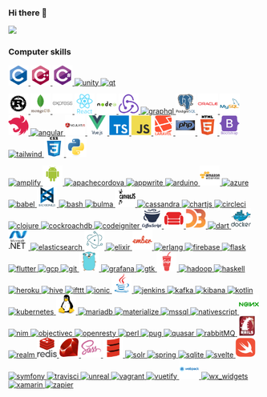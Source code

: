 ### Hi there 👋

<!--
**SoftwareArchitect9817/SoftwareArchitect9817** is a ✨ _special_ ✨ repository because its `README.md` (this file) appears on your GitHub profile.

Here are some ideas to get you started:

- 🔭 I’m currently working on Game Development.
- 🌱 I’m currently learning Big Data.
- 👯 I’m looking to collaborate on ...
- 🤔 I’m looking for help with ...
- 💬 Ask me about ...
- 📫 How to reach me: ...
- 😄 Pronouns: ...
- ⚡ Fun fact: ...
-->


<p align="left">
  <a href="https://github.com/ryo-ma/github-profile-trophy">
    <img src="https://github-profile-trophy.vercel.app/?username=vecnazmaga" />
  </a>
</p>
<h3 align="left">Computer skills</h3>
<p align="left">
  <a href="https://www.cprogramming.com/" target="_blank" rel="noreferrer"> <img
      src="https://raw.githubusercontent.com/devicons/devicon/master/icons/c/c-original.svg" alt="c" width="40"
      height="40" /> </a>
  <a href="https://www.w3schools.com/cpp/" target="_blank" rel="noreferrer"> <img
      src="https://raw.githubusercontent.com/devicons/devicon/master/icons/cplusplus/cplusplus-original.svg"
      alt="cplusplus" width="40" height="40" /> </a>
  <a href="https://www.w3schools.com/cs/" target="_blank" rel="noreferrer"> <img
      src="https://raw.githubusercontent.com/devicons/devicon/master/icons/csharp/csharp-original.svg" alt="csharp"
      width="40" height="40" /> </a>
  <a href="https://unity.com/" target="_blank" rel="noreferrer"> <img
      src="https://www.vectorlogo.zone/logos/unity3d/unity3d-icon.svg" alt="unity" width="40" height="40" /> </a>
  <a href="https://www.qt.io/" target="_blank" rel="noreferrer"> <img
      src="https://upload.wikimedia.org/wikipedia/commons/0/0b/Qt_logo_2016.svg" alt="qt" width="40" height="40" /> </a>

  <a href="https://www.rust-lang.org" target="_blank" rel="noreferrer"> <img
      src="https://raw.githubusercontent.com/devicons/devicon/master/icons/rust/rust-plain.svg" alt="rust" width="40"
      height="40" /> </a>
  <a href="https://www.mongodb.com/" target="_blank" rel="noreferrer"> <img
      src="https://raw.githubusercontent.com/devicons/devicon/master/icons/mongodb/mongodb-original-wordmark.svg"
      alt="mongodb" width="40" height="40" /> </a>
  <a href="https://expressjs.com" target="_blank" rel="noreferrer"> <img
      src="https://raw.githubusercontent.com/devicons/devicon/master/icons/express/express-original-wordmark.svg"
      alt="express" width="40" height="40" /> </a>
  <a href="https://reactjs.org/" target="_blank" rel="noreferrer"> <img
      src="https://raw.githubusercontent.com/devicons/devicon/master/icons/react/react-original-wordmark.svg"
      alt="react" width="40" height="40" /> </a>
  <a href="https://nodejs.org" target="_blank" rel="noreferrer"> <img
      src="https://raw.githubusercontent.com/devicons/devicon/master/icons/nodejs/nodejs-original-wordmark.svg"
      alt="nodejs" width="40" height="40" /> </a>
  <a href="https://redux.js.org" target="_blank" rel="noreferrer"> <img
      src="https://raw.githubusercontent.com/devicons/devicon/master/icons/redux/redux-original.svg" alt="redux"
      width="40" height="40" /> </a>
  <a href="https://graphql.org" target="_blank" rel="noreferrer"> <img
      src="https://www.vectorlogo.zone/logos/graphql/graphql-icon.svg" alt="graphql" width="40" height="40" /> </a>
  <a href="https://www.postgresql.org" target="_blank" rel="noreferrer"> <img
      src="https://raw.githubusercontent.com/devicons/devicon/master/icons/postgresql/postgresql-original-wordmark.svg"
      alt="postgresql" width="40" height="40" /> </a>
  <a href="https://www.oracle.com/" target="_blank" rel="noreferrer"> <img
      src="https://raw.githubusercontent.com/devicons/devicon/master/icons/oracle/oracle-original.svg" alt="oracle"
      width="40" height="40" /> </a>
  <a href="https://www.mysql.com/" target="_blank" rel="noreferrer"> <img
      src="https://raw.githubusercontent.com/devicons/devicon/master/icons/mysql/mysql-original-wordmark.svg"
      alt="mysql" width="40" height="40" /> </a>
  <a href="https://nestjs.com/" target="_blank" rel="noreferrer"> <img
      src="https://raw.githubusercontent.com/devicons/devicon/master/icons/nestjs/nestjs-plain.svg" alt="nestjs"
      width="40" height="40" /> </a>
  <a href="https://angular.io" target="_blank" rel="noreferrer"> <img
      src="https://angular.io/assets/images/logos/angular/angular.svg" alt="angular" width="40" height="40" /> </a>
  <a href="https://angular.io" target="_blank" rel="noreferrer"> <img
      src="https://raw.githubusercontent.com/devicons/devicon/master/icons/angularjs/angularjs-original-wordmark.svg"
      alt="angularjs" width="40" height="40" /> </a>
  <a href="https://vuejs.org/" target="_blank" rel="noreferrer"> <img
      src="https://raw.githubusercontent.com/devicons/devicon/master/icons/vuejs/vuejs-original-wordmark.svg"
      alt="vuejs" width="40" height="40" /> </a>
  <a href="https://www.typescriptlang.org/" target="_blank" rel="noreferrer"> <img
      src="https://raw.githubusercontent.com/devicons/devicon/master/icons/typescript/typescript-original.svg"
      alt="typescript" width="40" height="40" /> </a>
  <a href="https://developer.mozilla.org/en-US/docs/Web/JavaScript" target="_blank" rel="noreferrer"> <img
      src="https://raw.githubusercontent.com/devicons/devicon/master/icons/javascript/javascript-original.svg"
      alt="javascript" width="40" height="40" /> </a>
  <a href="https://laravel.com/" target="_blank" rel="noreferrer"> <img
      src="https://raw.githubusercontent.com/devicons/devicon/master/icons/laravel/laravel-plain-wordmark.svg"
      alt="laravel" width="40" height="40" /> </a>
  <a href="https://www.php.net" target="_blank" rel="noreferrer"> <img
      src="https://raw.githubusercontent.com/devicons/devicon/master/icons/php/php-original.svg" alt="php" width="40"
      height="40" /> </a>
  <a href="https://www.w3.org/html/" target="_blank" rel="noreferrer"> <img
      src="https://raw.githubusercontent.com/devicons/devicon/master/icons/html5/html5-original-wordmark.svg"
      alt="html5" width="40" height="40" /> </a>
  <a href="https://getbootstrap.com" target="_blank" rel="noreferrer"> <img
      src="https://raw.githubusercontent.com/devicons/devicon/master/icons/bootstrap/bootstrap-plain-wordmark.svg"
      alt="bootstrap" width="40" height="40" /> </a>
  <a href="https://tailwindcss.com/" target="_blank" rel="noreferrer"> <img
      src="https://www.vectorlogo.zone/logos/tailwindcss/tailwindcss-icon.svg" alt="tailwind" width="40" height="40" />
  </a>
  <a href="https://www.w3schools.com/css/" target="_blank" rel="noreferrer"> <img
      src="https://raw.githubusercontent.com/devicons/devicon/master/icons/css3/css3-original-wordmark.svg" alt="css3"
      width="40" height="40" /> </a>
  <a href="https://www.python.org" target="_blank" rel="noreferrer"> <img
      src="https://raw.githubusercontent.com/devicons/devicon/master/icons/python/python-original.svg" alt="python"
      width="40" height="40" /> </a>

  <a href="https://aws.amazon.com/amplify/" target="_blank" rel="noreferrer"> <img
      src="https://docs.amplify.aws/assets/logo-dark.svg" alt="amplify" width="40" height="40" /> </a>
  <a href="https://developer.android.com" target="_blank" rel="noreferrer"> <img
      src="https://raw.githubusercontent.com/devicons/devicon/master/icons/android/android-original-wordmark.svg"
      alt="android" width="40" height="40" /> </a>
  <a href="https://cordova.apache.org/" target="_blank" rel="noreferrer"> <img
      src="https://www.vectorlogo.zone/logos/apache_cordova/apache_cordova-icon.svg" alt="apachecordova" width="40"
      height="40" /> </a>
  <a href="https://appwrite.io" target="_blank" rel="noreferrer"> <img
      src="https://www.vectorlogo.zone/logos/appwriteio/appwriteio-icon.svg" alt="appwrite" width="40" height="40" />
  </a>
  <a href="https://www.arduino.cc/" target="_blank" rel="noreferrer"> <img
      src="https://cdn.worldvectorlogo.com/logos/arduino-1.svg" alt="arduino" width="40" height="40" /> </a>
  <a href="https://aws.amazon.com" target="_blank" rel="noreferrer"> <img
      src="https://raw.githubusercontent.com/devicons/devicon/master/icons/amazonwebservices/amazonwebservices-original-wordmark.svg"
      alt="aws" width="40" height="40" /> </a>
  <a href="https://azure.microsoft.com/en-in/" target="_blank" rel="noreferrer"> <img
      src="https://www.vectorlogo.zone/logos/microsoft_azure/microsoft_azure-icon.svg" alt="azure" width="40"
      height="40" /> </a>
  <a href="https://babeljs.io/" target="_blank" rel="noreferrer"> <img
      src="https://www.vectorlogo.zone/logos/babeljs/babeljs-icon.svg" alt="babel" width="40" height="40" /> </a>
  <a href="https://backbonejs.org" target="_blank" rel="noreferrer"> <img
      src="https://raw.githubusercontent.com/devicons/devicon/master/icons/backbonejs/backbonejs-original-wordmark.svg"
      alt="backbonejs" width="40" height="40" /> </a>
  <a href="https://www.gnu.org/software/bash/" target="_blank" rel="noreferrer"> <img
      src="https://www.vectorlogo.zone/logos/gnu_bash/gnu_bash-icon.svg" alt="bash" width="40" height="40" /> </a>
  <a href="https://bulma.io/" target="_blank" rel="noreferrer"> <img
      src="https://raw.githubusercontent.com/gilbarbara/logos/804dc257b59e144eaca5bc6ffd16949752c6f789/logos/bulma.svg"
      alt="bulma" width="40" height="40" /> </a>
  <a href="https://canvasjs.com" target="_blank" rel="noreferrer"> <img
      src="https://raw.githubusercontent.com/Hardik0307/Hardik0307/master/assets/canvasjs-charts.svg" alt="canvasjs"
      width="40" height="40" /> </a>
  <a href="https://cassandra.apache.org/" target="_blank" rel="noreferrer"> <img
      src="https://www.vectorlogo.zone/logos/apache_cassandra/apache_cassandra-icon.svg" alt="cassandra" width="40"
      height="40" /> </a>
  <a href="https://www.chartjs.org" target="_blank" rel="noreferrer"> <img
      src="https://www.chartjs.org/media/logo-title.svg" alt="chartjs" width="40" height="40" /> </a>
  <a href="https://circleci.com" target="_blank" rel="noreferrer"> <img
      src="https://www.vectorlogo.zone/logos/circleci/circleci-icon.svg" alt="circleci" width="40" height="40" /> </a>
  <a href="https://clojure.org/" target="_blank" rel="noreferrer"> <img
      src="https://upload.wikimedia.org/wikipedia/commons/5/5d/Clojure_logo.svg" alt="clojure" width="40" height="40" />
  </a>
  <a href="https://www.cockroachlabs.com/product/cockroachdb/" target="_blank" rel="noreferrer"> <img
      src="https://cdn.worldvectorlogo.com/logos/cockroachdb.svg" alt="cockroachdb" width="40" height="40" /> </a>
  <a href="https://codeigniter.com" target="_blank" rel="noreferrer"> <img
      src="https://cdn.worldvectorlogo.com/logos/codeigniter.svg" alt="codeigniter" width="40" height="40" /> </a>
  <a href="https://offeescript.org" target="_blank" rel="noreferrer"> <img
      src="https://raw.githubusercontent.com/devicons/devicon/master/icons/coffeescript/coffeescript-original-wordmark.svg"
      alt="coffeescript" width="40" height="40" /> </a>
  <a href="https://couchdb.apache.org/" target="_blank" rel="noreferrer"> <img
      src="https://raw.githubusercontent.com/devicons/devicon/0d6c64dbbf311879f7d563bfc3ccf559f9ed111c/icons/couchdb/couchdb-original.svg"
      alt="couchdb" width="40" height="40" /> </a>
  <a href="https://d3js.org/" target="_blank" rel="noreferrer"> <img
      src="https://raw.githubusercontent.com/devicons/devicon/master/icons/d3js/d3js-original.svg" alt="d3js" width="40"
      height="40" /> </a>
  <a href="https://dart.dev" target="_blank" rel="noreferrer"> <img
      src="https://www.vectorlogo.zone/logos/dartlang/dartlang-icon.svg" alt="dart" width="40" height="40" /> </a>
  <a href="https://www.docker.com/" target="_blank" rel="noreferrer"> <img
      src="https://raw.githubusercontent.com/devicons/devicon/master/icons/docker/docker-original-wordmark.svg"
      alt="docker" width="40" height="40" /> </a>
  <a href="https://dotnet.microsoft.com/" target="_blank" rel="noreferrer"> <img
      src="https://raw.githubusercontent.com/devicons/devicon/master/icons/dot-net/dot-net-original-wordmark.svg"
      alt="dotnet" width="40" height="40" /> </a>
  <a href="https://www.elastic.co" target="_blank" rel="noreferrer"> <img
      src="https://www.vectorlogo.zone/logos/elastic/elastic-icon.svg" alt="elasticsearch" width="40" height="40" />
  </a>
  <a href="https://www.electronjs.org" target="_blank" rel="noreferrer"> <img
      src="https://raw.githubusercontent.com/devicons/devicon/master/icons/electron/electron-original.svg"
      alt="electron" width="40" height="40" /> </a>
  <a href="https://elixir-lang.org" target="_blank" rel="noreferrer"> <img
      src="https://www.vectorlogo.zone/logos/elixir-lang/elixir-lang-icon.svg" alt="elixir" width="40" height="40" />
  </a>
  <a href="https://emberjs.com/" target="_blank" rel="noreferrer"> <img
      src="https://raw.githubusercontent.com/devicons/devicon/master/icons/ember/ember-original-wordmark.svg"
      alt="ember" width="40" height="40" /> </a>
  <a href="https://www.erlang.org/" target="_blank" rel="noreferrer"> <img
      src="https://www.vectorlogo.zone/logos/erlang/erlang-official.svg" alt="erlang" width="40" height="40" /> </a>
  <a href="https://firebase.google.com/" target="_blank" rel="noreferrer"> <img
      src="https://www.vectorlogo.zone/logos/firebase/firebase-icon.svg" alt="firebase" width="40" height="40" /> </a>
  <a href="https://flask.palletsprojects.com/" target="_blank" rel="noreferrer"> <img
      src="https://www.vectorlogo.zone/logos/pocoo_flask/pocoo_flask-icon.svg" alt="flask" width="40" height="40" />
  </a>
  <a href="https://flutter.dev" target="_blank" rel="noreferrer"> <img
      src="https://www.vectorlogo.zone/logos/flutterio/flutterio-icon.svg" alt="flutter" width="40" height="40" /> </a>
  <a href="https://cloud.google.com" target="_blank" rel="noreferrer"> <img
      src="https://www.vectorlogo.zone/logos/google_cloud/google_cloud-icon.svg" alt="gcp" width="40" height="40" />
  </a>
  <a href="https://git-scm.com/" target="_blank" rel="noreferrer"> <img
      src="https://www.vectorlogo.zone/logos/git-scm/git-scm-icon.svg" alt="git" width="40" height="40" /> </a>
  <a href="https://golang.org" target="_blank" rel="noreferrer"> <img
      src="https://raw.githubusercontent.com/devicons/devicon/master/icons/go/go-original.svg" alt="go" width="40"
      height="40" /> </a>
  <a href="https://grafana.com" target="_blank" rel="noreferrer"> <img
      src="https://www.vectorlogo.zone/logos/grafana/grafana-icon.svg" alt="grafana" width="40" height="40" /> </a>
  <a href="https://www.gtk.org/" target="_blank" rel="noreferrer"> <img
      src="https://upload.wikimedia.org/wikipedia/commons/7/71/GTK_logo.svg" alt="gtk" width="40" height="40" /> </a>
  <a href="https://gulpjs.com" target="_blank" rel="noreferrer"> <img
      src="https://raw.githubusercontent.com/devicons/devicon/master/icons/gulp/gulp-plain.svg" alt="gulp" width="40"
      height="40" /> </a>
  <a href="https://hadoop.apache.org/" target="_blank" rel="noreferrer"> <img
      src="https://www.vectorlogo.zone/logos/apache_hadoop/apache_hadoop-icon.svg" alt="hadoop" width="40"
      height="40" /> </a>
  <a href="https://www.haskell.org/" target="_blank" rel="noreferrer"> <img
      src="https://upload.wikimedia.org/wikipedia/commons/1/1c/Haskell-Logo.svg" alt="haskell" width="40" height="40" />
  </a>
  <a href="https://heroku.com" target="_blank" rel="noreferrer"> <img
      src="https://www.vectorlogo.zone/logos/heroku/heroku-icon.svg" alt="heroku" width="40" height="40" /> </a>
  <a href="https://hive.apache.org/" target="_blank" rel="noreferrer"> <img
      src="https://www.vectorlogo.zone/logos/apache_hive/apache_hive-icon.svg" alt="hive" width="40" height="40" /> </a>
  <a href="https://ifttt.com/" target="_blank" rel="noreferrer"> <img
      src="https://www.vectorlogo.zone/logos/ifttt/ifttt-ar21.svg" alt="ifttt" width="40" height="40" /> </a>
  <a href="https://ionicframework.com" target="_blank" rel="noreferrer"> <img
      src="https://upload.wikimedia.org/wikipedia/commons/d/d1/Ionic_Logo.svg" alt="ionic" width="40" height="40" />
  </a>
  <a href="https://www.java.com" target="_blank" rel="noreferrer"> <img
      src="https://raw.githubusercontent.com/devicons/devicon/master/icons/java/java-original.svg" alt="java" width="40"
      height="40" /> </a>
  <a href="https://www.jenkins.io" target="_blank" rel="noreferrer"> <img
      src="https://www.vectorlogo.zone/logos/jenkins/jenkins-icon.svg" alt="jenkins" width="40" height="40" /> </a>
  <a href="https://kafka.apache.org/" target="_blank" rel="noreferrer"> <img
      src="https://www.vectorlogo.zone/logos/apache_kafka/apache_kafka-icon.svg" alt="kafka" width="40" height="40" />
  </a>
  <a href="https://www.elastic.co/kibana" target="_blank" rel="noreferrer"> <img
      src="https://www.vectorlogo.zone/logos/elasticco_kibana/elasticco_kibana-icon.svg" alt="kibana" width="40"
      height="40" /> </a>
  <a href="https://kotlinlang.org" target="_blank" rel="noreferrer"> <img
      src="https://www.vectorlogo.zone/logos/kotlinlang/kotlinlang-icon.svg" alt="kotlin" width="40" height="40" /> </a>
  <a href="https://kubernetes.io" target="_blank" rel="noreferrer"> <img
      src="https://www.vectorlogo.zone/logos/kubernetes/kubernetes-icon.svg" alt="kubernetes" width="40" height="40" />
  </a>
  <a href="https://www.linux.org/" target="_blank" rel="noreferrer"> <img
      src="https://raw.githubusercontent.com/devicons/devicon/master/icons/linux/linux-original.svg" alt="linux"
      width="40" height="40" /> </a>
  <a href="https://mariadb.org/" target="_blank" rel="noreferrer"> <img
      src="https://www.vectorlogo.zone/logos/mariadb/mariadb-icon.svg" alt="mariadb" width="40" height="40" /> </a>
  <a href="https://materializecss.com/" target="_blank" rel="noreferrer"> <img
      src="https://raw.githubusercontent.com/prplx/svg-logos/5585531d45d294869c4eaab4d7cf2e9c167710a9/svg/materialize.svg"
      alt="materialize" width="40" height="40" /> </a>
  <a href="https://www.microsoft.com/en-us/sql-server" target="_blank" rel="noreferrer"> <img
      src="https://www.svgrepo.com/show/303229/microsoft-sql-server-logo.svg" alt="mssql" width="40" height="40" /> </a>
  <a href="https://nativescript.org/" target="_blank" rel="noreferrer"> <img
      src="https://raw.githubusercontent.com/detain/svg-logos/780f25886640cef088af994181646db2f6b1a3f8/svg/nativescript.svg"
      alt="nativescript" width="40" height="40" /> </a>
  <a href="https://www.nginx.com" target="_blank" rel="noreferrer"> <img
      src="https://raw.githubusercontent.com/devicons/devicon/master/icons/nginx/nginx-original.svg" alt="nginx"
      width="40" height="40" /> </a> <a href="https://nim-lang.org/" target="_blank" rel="noreferrer"> <img
      src="https://www.vectorlogo.zone/logos/nim-lang/nim-lang-icon.svg" alt="nim" width="40" height="40" /> </a>
  <a href="https://developer.apple.com/library/archive/documentation/Cocoa/Conceptual/ProgrammingWithObjectiveC/Introduction/Introduction.html"
    target="_blank" rel="noreferrer"> <img
      src="https://www.vectorlogo.zone/logos/apple_objectivec/apple_objectivec-icon.svg" alt="objectivec" width="40"
      height="40" /> </a>
  <a href="https://openresty.org/" target="_blank" rel="noreferrer"> <img src="https://openresty.org/images/logo.png"
      alt="openresty" width="40" height="40" /> </a>
  <a href="https://www.perl.org/" target="_blank" rel="noreferrer"> <img src="https://api.iconify.design/logos-perl.svg"
      alt="perl" width="40" height="40" /> </a>
  <a href="https://pugjs.org" target="_blank" rel="noreferrer"> <img src="https://cdn.worldvectorlogo.com/logos/pug.svg"
      alt="pug" width="40" height="40" /> </a>
  <a href="https://quasar.dev/" target="_blank" rel="noreferrer"> <img
      src="https://cdn.quasar.dev/logo/svg/quasar-logo.svg" alt="quasar" width="40" height="40" /> </a>
  <a href="https://www.rabbitmq.com" target="_blank" rel="noreferrer"> <img
      src="https://www.vectorlogo.zone/logos/rabbitmq/rabbitmq-icon.svg" alt="rabbitMQ" width="40" height="40" /> </a>
  <a href="https://rubyonrails.org" target="_blank" rel="noreferrer"> <img
      src="https://raw.githubusercontent.com/devicons/devicon/master/icons/rails/rails-original-wordmark.svg"
      alt="rails" width="40" height="40" /> </a>
  <a href="https://realm.io/" target="_blank" rel="noreferrer"> <img
      src="https://raw.githubusercontent.com/bestofjs/bestofjs-webui/8665e8c267a0215f3159df28b33c365198101df5/public/logos/realm.svg"
      alt="realm" width="40" height="40" /> </a>
  <a href="https://redis.io" target="_blank" rel="noreferrer"> <img
      src="https://raw.githubusercontent.com/devicons/devicon/master/icons/redis/redis-original-wordmark.svg"
      alt="redis" width="40" height="40" /> </a>
  <a href="https://www.ruby-lang.org/en/" target="_blank" rel="noreferrer"> <img
      src="https://raw.githubusercontent.com/devicons/devicon/master/icons/ruby/ruby-original.svg" alt="ruby" width="40"
      height="40" /> </a>
  <a href="https://sass-lang.com" target="_blank" rel="noreferrer"> <img
      src="https://raw.githubusercontent.com/devicons/devicon/master/icons/sass/sass-original.svg" alt="sass" width="40"
      height="40" /> </a>
  <a href="https://www.scala-lang.org" target="_blank" rel="noreferrer"> <img
      src="https://raw.githubusercontent.com/devicons/devicon/master/icons/scala/scala-original.svg" alt="scala"
      width="40" height="40" /> </a>
  <a href="https://lucene.apache.org/solr/" target="_blank" rel="noreferrer"> <img
      src="https://www.vectorlogo.zone/logos/apache_solr/apache_solr-icon.svg" alt="solr" width="40" height="40" /> </a>
  <a href="https://spring.io/" target="_blank" rel="noreferrer"> <img
      src="https://www.vectorlogo.zone/logos/springio/springio-icon.svg" alt="spring" width="40" height="40" /> </a>
  <a href="https://www.sqlite.org/" target="_blank" rel="noreferrer"> <img
      src="https://www.vectorlogo.zone/logos/sqlite/sqlite-icon.svg" alt="sqlite" width="40" height="40" /> </a>
  <a href="https://svelte.dev" target="_blank" rel="noreferrer"> <img
      src="https://upload.wikimedia.org/wikipedia/commons/1/1b/Svelte_Logo.svg" alt="svelte" width="40" height="40" />
  </a>
  <a href="https://developer.apple.com/swift/" target="_blank" rel="noreferrer"> <img
      src="https://raw.githubusercontent.com/devicons/devicon/master/icons/swift/swift-original.svg" alt="swift"
      width="40" height="40" /> </a>
  <a href="https://symfony.com" target="_blank" rel="noreferrer"> <img
      src="https://symfony.com/logos/symfony_black_03.svg" alt="symfony" width="40" height="40" /> </a>
  <a href="https://travis-ci.org" target="_blank" rel="noreferrer"> <img
      src="https://www.vectorlogo.zone/logos/travis-ci/travis-ci-icon.svg" alt="travisci" width="40" height="40" /> </a>
  <a href="https://unrealengine.com/" target="_blank" rel="noreferrer"> <img
      src="https://raw.githubusercontent.com/kenangundogan/fontisto/036b7eca71aab1bef8e6a0518f7329f13ed62f6b/icons/svg/brand/unreal-engine.svg"
      alt="unreal" width="40" height="40" /> </a>
  <a href="https://www.vagrantup.com/" target="_blank" rel="noreferrer"> <img
      src="https://www.vectorlogo.zone/logos/vagrantup/vagrantup-icon.svg" alt="vagrant" width="40" height="40" /> </a>
  <a href="https://vuetifyjs.com/en/" target="_blank" rel="noreferrer"> <img
      src="https://bestofjs.org/logos/vuetify.svg" alt="vuetify" width="40" height="40" /> </a>
  <a href="https://webpack.js.org" target="_blank" rel="noreferrer"> <img
      src="https://raw.githubusercontent.com/devicons/devicon/d00d0969292a6569d45b06d3f350f463a0107b0d/icons/webpack/webpack-original-wordmark.svg"
      alt="webpack" width="40" height="40" /> </a>
  <a href="https://www.wxwidgets.org/" target="_blank" rel="noreferrer"> <img
      src="https://upload.wikimedia.org/wikipedia/commons/b/bb/WxWidgets.svg" alt="wx_widgets" width="40" height="40" />
  </a>
  <a href="https://dotnet.microsoft.com/apps/xamarin" target="_blank" rel="noreferrer"> <img
      src="https://raw.githubusercontent.com/detain/svg-logos/780f25886640cef088af994181646db2f6b1a3f8/svg/xamarin.svg"
      alt="xamarin" width="40" height="40" /> </a>
  <a href="https://zapier.com" target="_blank" rel="noreferrer"> <img
      src="https://www.vectorlogo.zone/logos/zapier/zapier-icon.svg" alt="zapier" width="40" height="40" /> </a>
</p>
